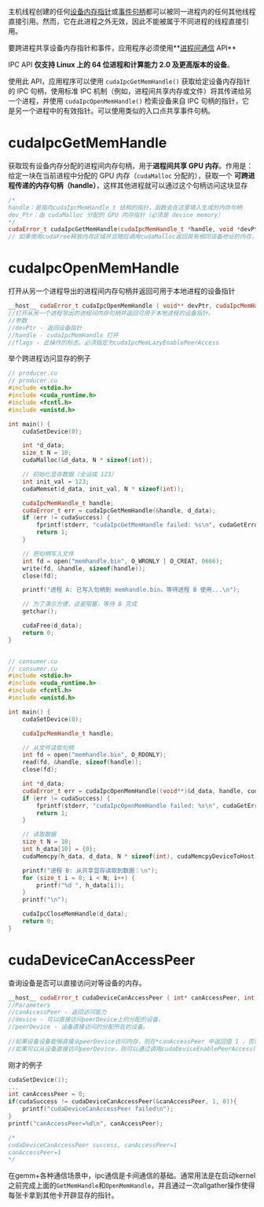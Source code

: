 主机线程创建的任何[设备内存指针](https://zhida.zhihu.com/search?content_id=174095862&content_type=Article&match_order=1&q=设备内存指针&zhida_source=entity)或[事件句柄](https://zhida.zhihu.com/search?content_id=174095862&content_type=Article&match_order=1&q=事件句柄&zhida_source=entity)都可以被同一进程内的任何其他线程直接引用。然而，它在此进程之外无效，因此不能被属于不同进程的线程直接引用。

要跨进程共享设备内存指针和事件，应用程序必须使用**[进程间通信](https://zhida.zhihu.com/search?content_id=174095862&content_type=Article&match_order=1&q=进程间通信&zhida_source=entity) API**

IPC API **仅支持 Linux 上的 64 位进程和计算能力 2.0 及更高版本的设备**。

使用此 API，应用程序可以使用 `cudaIpcGetMemHandle()` 获取给定设备内存指针的 IPC 句柄，使用标准 IPC 机制（例如，进程间共享内存或文件）将其传递给另一个进程，并使用 `cudaIpcOpenMemHandle()` 检索设备来自 IPC 句柄的指针，它是另一个进程中的有效指针。可以使用类似的入口点共享事件句柄。

# **cudaIpcGetMemHandle**

获取现有设备内存分配的进程间内存句柄，用于**进程间共享 GPU 内存**。作用是：给定一块在当前进程中分配的 GPU 内存（`cudaMalloc` 分配的），获取一个 **可跨进程传递的内存句柄（handle）**，这样其他进程就可以通过这个句柄访问这块显存

```c++
/*
handle：是指向cudaIpcMemHandle_t 结构的指针，函数会在这里填入生成的内存句柄
dev_Ptr：由 cudaMalloc 分配的 GPU 内存指针（必须是 device memory）
*/
cudaError_t cudaIpcGetMemHandle(cudaIpcMemHandle_t *handle, void *devPtr);
// 如果使用cudaFree释放内存区域并且随后调用cudaMalloc返回具有相同设备地址的内存，则cudaIpcGetMemHandle将返回新内存的唯一句柄。
```

# **cudaIpcOpenMemHandle**

打开从另一个进程导出的进程间内存句柄并返回可用于本地进程的设备指针

```c++
__host__ cudaError_t cudaIpcOpenMemHandle ( void** devPtr, cudaIpcMemHandle_t handle, unsigned int  flags )
//打开从另一个进程导出的进程间内存句柄并返回可用于本地进程的设备指针。
//参数
//devPtr - 返回设备指针
//handle - cudaIpcMemHandle 打开
//flags - 此操作的标志。必须指定为cudaIpcMemLazyEnablePeerAccess
```

举个跨进程访问显存的例子

```c++
// producer.cu
// producer.cu
#include <stdio.h>
#include <cuda_runtime.h>
#include <fcntl.h>
#include <unistd.h>

int main() {
    cudaSetDevice(0);

    int *d_data;
    size_t N = 10;
    cudaMalloc(&d_data, N * sizeof(int));

    // 初始化显存数据（全设成 123）
    int init_val = 123;
    cudaMemset(d_data, init_val, N * sizeof(int));

    cudaIpcMemHandle_t handle;
    cudaError_t err = cudaIpcGetMemHandle(&handle, d_data);
    if (err != cudaSuccess) {
        fprintf(stderr, "cudaIpcGetMemHandle failed: %s\n", cudaGetErrorString(err));
        return 1;
    }

    // 把句柄写入文件
    int fd = open("memhandle.bin", O_WRONLY | O_CREAT, 0666);
    write(fd, &handle, sizeof(handle));
    close(fd);

    printf("进程 A: 已写入句柄到 memhandle.bin，等待进程 B 使用...\n");

    // 为了演示方便，这里阻塞，等待 B 完成
    getchar();

    cudaFree(d_data);
    return 0;
}


// consumer.cu
// consumer.cu
#include <stdio.h>
#include <cuda_runtime.h>
#include <fcntl.h>
#include <unistd.h>

int main() {
    cudaSetDevice(0);

    cudaIpcMemHandle_t handle;

    // 从文件读取句柄
    int fd = open("memhandle.bin", O_RDONLY);
    read(fd, &handle, sizeof(handle));
    close(fd);

    int *d_data;
    cudaError_t err = cudaIpcOpenMemHandle((void**)&d_data, handle, cudaIpcMemLazyEnablePeerAccess);
    if (err != cudaSuccess) {
        fprintf(stderr, "cudaIpcOpenMemHandle failed: %s\n", cudaGetErrorString(err));
        return 1;
    }

    // 读取数据
    size_t N = 10;
    int h_data[10] = {0};
    cudaMemcpy(h_data, d_data, N * sizeof(int), cudaMemcpyDeviceToHost);

    printf("进程 B: 从共享显存读取到数据：\n");
    for (size_t i = 0; i < N; i++) {
        printf("%d ", h_data[i]);
    }
    printf("\n");

    cudaIpcCloseMemHandle(d_data);
    return 0;
}
```



# **cudaDeviceCanAccessPeer**

查询设备是否可以直接访问对等设备的内存。

```c++
__host__ cudaError_t cudaDeviceCanAccessPeer ( int* canAccessPeer, int  device, int  peerDevice )
//Parameters
//canAccessPeer - 返回访问能力
//device - 可以直接访问peerDevice上的分配的设备。
//peerDevice - 设备直接访问的分配所在的设备。
    
//如果设备设备能够直接从peerDevice访问内存，则在*canAccessPeer 中返回值 1 ，否则返回0。
//如果可以从设备直接访问peerDevice，则可以通过调用cudaDeviceEnablePeerAccess()来启用访问。
```

刚才的例子

```c++
cudaSetDevice(1);
...
int canAccessPeer = 0;
if(cudaSuccess != cudaDeviceCanAccessPeer(&canAccessPeer, 1, 0)){
    printf("cudaDeviceCanAccessPeer failed\n");
}
printf("canAccessPeer=%d\n", canAccessPeer);

/*
cudaDeviceCanAccessPeer success, canAccessPeer=1
canAccessPeer=1
*/

```

在gemm+各种通信场景中，ipc通信是卡间通信的基础。通常用法是在启动kernel之前完成上面的`GetMemHandle`和`OpenMemHandle`，并且通过一次allgather操作使得每张卡拿到其他卡开辟显存的指针。

